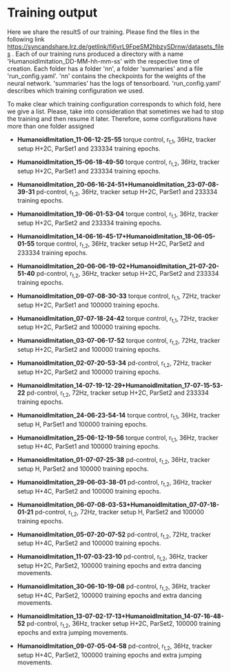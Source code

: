 # Training output
 Here we share the resultS of our training. Please find the files in the following link https://syncandshare.lrz.de/getlink/fi6vrL9FpeSM2hbzySDrnw/datasets_files . Each of our training runs produced a directory with a name 'HumanoidImitation_DD-MM-hh-mm-ss' with the respective time of creation. Each folder has a folder 'nn', a folder 'summaries' and a file 'run_config.yaml'. 'nn' contains the checkpoints for the weights of the neural network. 'summaries' has the logs of tensorboard. 'run_config.yaml' describes which training configuration we used.

 To make clear which training configuration corresponds to which fold, here we give a list. Please, take into consideration that sometimes we had to stop the training and then resume it later. Therefore, some configurations have more than one folder assigned

- **HumanoidImitation_11-06-12-25-55** torque control, r<sub>t,1</sub>, 36Hz, tracker setup H+2C, ParSet1 and 233334 training epochs.
- **HumanoidImitation_15-06-18-49-50** torque control, r<sub>t,2</sub>, 36Hz, tracker setup H+2C, ParSet1 and 233334 training epochs.
- **HumanoidImitation_20-06-16-24-51+HumanoidImitation_23-07-08-39-31** pd-control, r<sub>t,2</sub>, 36Hz, tracker setup H+2C, ParSet1 and 233334 training epochs.
- **HumanoidImitation_19-06-01-53-04** torque control, r<sub>t,1</sub>, 36Hz, tracker setup H+2C, ParSet2 and 233334 training epochs.
- **HumanoidImitation_14-06-16-45-17+HumanoidImitation_18-06-05-01-55** torque control, r<sub>t,2</sub>, 36Hz, tracker setup H+2C, ParSet2 and 233334 training epochs.
- **HumanoidImitation_20-06-06-19-02+HumanoidImitation_21-07-20-51-40** pd-control, r<sub>t,2</sub>, 36Hz, tracker setup H+2C, ParSet2 and 233334 training epochs.
- **HumanoidImitation_09-07-08-30-33** torque control, r<sub>t,1</sub>, 72Hz, tracker setup H+2C, ParSet1 and 100000 training epochs.
- **HumanoidImitation_07-07-18-24-42** torque control, r<sub>t,1</sub>, 72Hz, tracker setup H+2C, ParSet2 and 100000 training epochs.
- **HumanoidImitation_03-07-06-17-52** torque control, r<sub>t,2</sub>, 72Hz, tracker setup H+2C, ParSet2 and 100000 training epochs.
- **HumanoidImitation_02-07-20-53-34** pd-control, r<sub>t,2</sub>, 72Hz, tracker setup H+2C, ParSet2 and 100000 training epochs.
- **HumanoidImitation_14-07-19-12-29+HumanoidImitation_17-07-15-53-22** pd-control, r<sub>t,2</sub>, 72Hz, tracker setup H+2C, ParSet2 and 233334 training epochs.

- **HumanoidImitation_24-06-23-54-14** torque control, r<sub>t,1</sub>, 36Hz, tracker setup H, ParSet1 and 100000 training epochs.
- **HumanoidImitation_25-06-12-19-56** torque control, r<sub>t,1</sub>, 36Hz, tracker setup H+4C, ParSet1 and 100000 training epochs.
- **HumanoidImitation_01-07-07-25-38** pd-control, r<sub>t,2</sub>, 36Hz, tracker setup H, ParSet2 and 100000 training epochs.
- **HumanoidImitation_29-06-03-38-01** pd-control, r<sub>t,2</sub>, 36Hz, tracker setup H+4C, ParSet2 and 100000 training epochs.
- **HumanoidImitation_06-07-08-03-53+HumanoidImitation_07-07-18-01-21** pd-control, r<sub>t,2</sub>, 72Hz, tracker setup H, ParSet2 and 100000 training epochs.
- **HumanoidImitation_05-07-20-07-52** pd-control, r<sub>t,2</sub>, 72Hz, tracker setup H+4C, ParSet2 and 100000 training epochs.


- **HumanoidImitation_11-07-03-23-10** pd-control, r<sub>t,2</sub>, 36Hz, tracker setup H+2C, ParSet2, 100000 training epochs and extra dancing movements.
- **HumanoidImitation_30-06-10-19-08** pd-control, r<sub>t,2</sub>, 36Hz, tracker setup H+4C, ParSet2, 100000 training epochs and extra dancing movements.
- **HumanoidImitation_13-07-02-17-13+HumanoidImitation_14-07-16-48-52** pd-control, r<sub>t,2</sub>, 36Hz, tracker setup H+2C, ParSet2, 100000 training epochs and extra jumping movements.
- **HumanoidImitation_09-07-05-04-58** pd-control, r<sub>t,2</sub>, 36Hz, tracker setup H+4C, ParSet2, 100000 training epochs and extra jumping movements.
